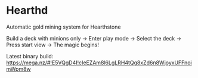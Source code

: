 # Hearthd
Automatic gold mining system for Hearthstone

Build a deck with minions only ->
Enter play mode ->
Select the deck ->
Press start view ->
The magic begins!

Latest binary build: 
https://mega.nz/#!E5VQgD4I!cIeEZAm8l6LgLRH4tQg8xZd6n8WjoyxUFFnoimWpm8w
